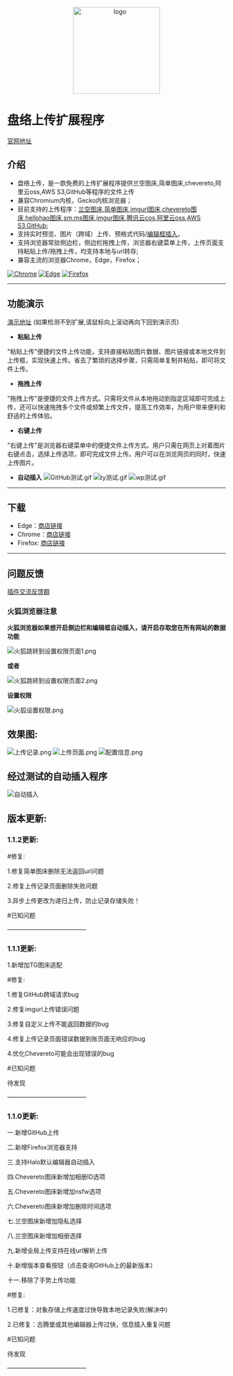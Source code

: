 <p align="center">
  <img alt="logo" src="https://cdn-us.imgs.moe/2023/05/31/64770cc077bfc.png" height="200" />
</p>
 
 # 盘络上传扩展程序

[官网地址](https://fileup.dev/)

## 介绍
- 盘络上传，是一款免费的上传扩展程序提供兰空图床,简单图床,chevereto,阿里云oss,AWS S3,GitHub等程序的文件上传
- 兼容Chromium内核，Gecko内核浏览器；
- 目前支持的上传程序：[兰空图床](https://www.lsky.pro/),[简单图床](https://github.com/icret/EasyImages2.0),[imgurl图床](https://www.imgurl.org/),[chevereto图床](https://chevereto.com/),[hellohao图床](https://hellohao.cn/),[sm.ms图床](https://sm.ms/),[imgur图床](https://imgur.com/),[腾讯云cos](https://cloud.tencent.com/product/cos),[阿里云oss](https://www.aliyun.com/product/oss),[AWS S3](https://aws.amazon.com/cn/s3/),[GitHub](https://github.com/);
- 支持实时预览、图片（跨域）上传、预格式代码/[编辑框插入](https://fileup.dev/#page2/3)。
- 支持浏览器常驻侧边栏，侧边栏拖拽上传，浏览器右键菜单上传，上传页面支持粘贴上传/拖拽上传，均支持本地与url转存;
- 兼容主流的浏览器Chrome，Edge，Firefox；

[![Chrome](https://img.shields.io/badge/Chromium-chrome-blue?style=for-the-badge&logo=googlechrome)](https://chrome.google.com/webstore/detail/%E7%9B%98%E7%BB%9C%E4%B8%8A%E4%BC%A0/lhbncdbejjjbbljkdplddajgmeconcnk)
[![Edge](https://img.shields.io/badge/Chromium-Edge-blue?style=for-the-badge&logo=microsoftedge)](https://microsoftedge.microsoft.com/addons/detail/%E7%9B%98%E7%BB%9C%E4%B8%8A%E4%BC%A0/knmklgmbbbaadnfokcokobnlihdiiloe)
[![Firefox](https://img.shields.io/badge/Gecko-Firefox-blue?style=for-the-badge&logo=firefoxbrowser)](https://addons.mozilla.org/zh-CN/firefox/addon/%E7%9B%98%E7%BB%9C%E4%B8%8A%E4%BC%A0)

-------------

## 功能演示

[演示地址](https://fileup.dev/#page3) (如果检测不到扩展,请鼠标向上滚动再向下回到演示页)

- **粘贴上传**

"粘贴上传"便捷的文件上传功能，支持直接粘贴图片数据、图片链接或本地文件到上传框，实现快速上传。省去了繁琐的选择步骤，只需简单复制并粘贴，即可将文件上传。

- **拖拽上传**

"拖拽上传"是便捷的文件上传方式。只需将文件从本地拖动到指定区域即可完成上传，还可以快速拖拽多个文件或频繁上传文件，提高工作效率，为用户带来便利和舒适的上传体验。

- **右键上传**

"右键上传"是浏览器右键菜单中的便捷文件上传方式。用户只需在网页上对着图片右键点击，选择上传选项，即可完成文件上传。用户可以在浏览网页的同时，快速上传图片。

- **自动插入**
![GitHub测试.gif](https://cdn-us.imgs.moe/2023/06/06/647f3b9b0fb88.gif)
![ty测试.gif](https://cdn-us.imgs.moe/2023/06/06/647f3b9b590e1.gif)
![wp测试.gif](https://cdn-us.imgs.moe/2023/06/06/647f3b9bc6a46.gif)

-------------

## 下载
- Edge：[商店链接](https://microsoftedge.microsoft.com/addons/detail/%E7%9B%98%E7%BB%9C%E4%B8%8A%E4%BC%A0/knmklgmbbbaadnfokcokobnlihdiiloe)
- Chrome：[商店链接](https://chrome.google.com/webstore/detail/%E7%9B%98%E7%BB%9C%E4%B8%8A%E4%BC%A0/lhbncdbejjjbbljkdplddajgmeconcnk)
- Firefox: [商店链接](https://addons.mozilla.org/zh-CN/firefox/addon/%E7%9B%98%E7%BB%9C%E4%B8%8A%E4%BC%A0)

-------------

## 问题反馈
 [插件交流反馈群](https://t.me/pnglog)

### 火狐浏览器注意

**火狐浏览器如果想开启侧边栏和编辑框自动插入，请开启存取您在所有网站的数据功能**

![火狐跳转到设置权限页面1.png](https://cdn-us.imgs.moe/2023/06/06/647f2530db9d1.png)

**或者**

![火狐跳转到设置权限页面2.png](https://cdn-us.imgs.moe/2023/06/06/647f253097adf.png)

**设置权限**

![火狐设置权限.png](https://cdn-us.imgs.moe/2023/06/06/647f25307843e.png)

## 效果图:
![上传记录.png](https://cdn-us.imgs.moe/2023/06/06/647f22c071273.png)
![上传页面.png](https://cdn-us.imgs.moe/2023/06/06/647f22c08ea2a.png)
![配置信息.png](https://cdn-us.imgs.moe/2023/06/06/647f22c096444.png)

## 经过测试的自动插入程序
![自动插入](https://cdn-us.imgs.moe/2023/06/06/647f35e087f3e.png)

## 版本更新:

### 1.1.2更新:

#修复:

1.修复简单图床删除无法返回url问题

2.修复上传记录页面删除失败问题

3.异步上传更改为递归上传，防止记录存储失败！

#已知问题

—————————————

### 1.1.1更新:

1.新增加TG图床适配

#修复:

1.修复GitHub跨域请求bug

2.修复imgurl上传错误问题

3.修复自定义上传不能返回数据的bug

4.修复上传记录页面错误数据到账页面无响应的bug

4.优化Chevereto可能会出现错误的bug

#已知问题

待发现

—————————————

### 1.1.0更新:

一.新增GitHub上传

二.新增Firefox浏览器支持

三.支持Halo默认编辑器自动插入

四.Chevereto图床新增加相册ID选项

五.Chevereto图床新增加nsfw选项

六.Chevereto图床新增加删除时间选项

七.兰空图床新增加隐私选择

八.兰空图床新增加相册选择

九.新增全局上传支持在线url解析上传

十.新增版本查看按钮（点击查询GitHub上的最新版本）

十一.移除了手势上传功能

#修复:

1.已修复：对象存储上传速度过快导致本地记录失败(解决中)

2.已修复：古腾堡或其他编辑器上传过快，信息插入重复问题

#已知问题

待发现

—————————————